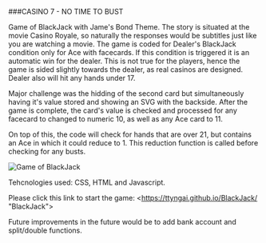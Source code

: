 ###CASINO 7 - NO TIME TO BUST

Game of BlackJack with Jame's Bond Theme. The story is situated at the movie Casino Royale, so naturally the responses would be subtitles just like you are watching a movie. The game is coded for Dealer's BlackJack condition only for Ace with facecards. If this condition is triggered it is an automatic win for the dealer. This is not true for the players, hence the game is sided slightly towards the dealer, as real casinos are designed. Dealer also will hit any hands under 17.

Major challenge was the hidding of the second card but simultaneously having it's value stored and showing an SVG with the backside. After the game is complete, the card's value is checked and processed for any facecard to changed to numeric 10, as well as any Ace card to 11.

On top of this, the code will check for hands that are over 21, but contains an Ace in which it could reduce to 1. This reduction function is called before checking for any busts.

![Game of BlackJack](https://i.imgur.com/QsyVWtP.png 'ScreenShot of Gameplay')

Tehcnologies used:
CSS, HTML and Javascript.

Please click this link to start the game:
<https://ttyngai.github.io/BlackJack/ "BlackJack">

Future improvements in the future would be to add bank account and split/double functions.
